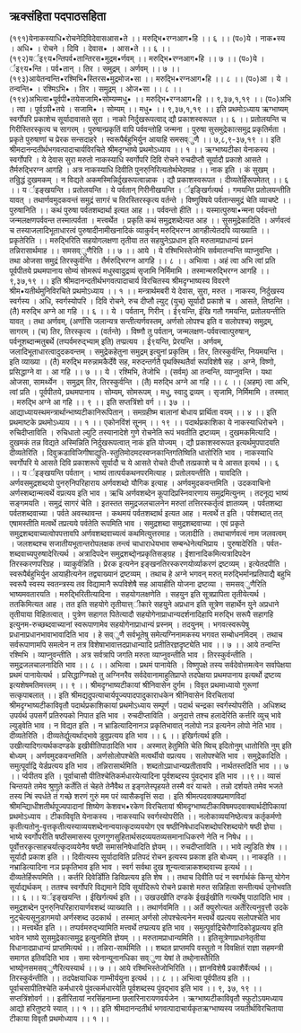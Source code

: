 ## ऋक्संहिता पदपाठसहिता
(१९१)येनाकस्याधि•रोचनेदिविदेवासआस•ते ।। मरुद्भि•रग्नआग•हि ।। ६ ।।
(प०)ये । नाक•स्य । अधि• । रोचने । दिवि । देवास• । आस•ते ।। ६ ।।
(१९२)यर्इ९य•न्तिपर्व•तान्तिरस•मुद्रम•र्णवम् ।। मरुद्भि•रग्नआग•हि ।। ७ ।।
(प०)ये । र्इ९य•न्ति । पर्व•तान् । तिर । समुद्रम् । अर्णवम् ।। ७ ।।
(१९३)आयेतन्वन्ति•रश्मिभि•स्तिरस•मुद्रमोज•सा ।। मरुद्भि•रग्नआग•हि ।। ८ ।।
(प०)आ । ये । तन्वन्ति• । रश्मिऽभि• । तिर । समुद्रम् । ओज•सा ।। ८ ।।
(१९४)अभित्वा•पूर्वपी•तयेसजामि•सोम्यम्मधु• ।। मरुद्भि•रग्नआग•हि ।। ९,३७,१,१९ ।।
(प०)अभि । त्वा । पूर्वऽपी•तये । सजामि• । सोम्यम् ।। मधु• ।। ९,३७,१,१९ ।।
इति प्रथमोऽध्याय
ऋग्भाष्यम्
स्वर्गोपरि प्रकाशेच सूर्यादावासते सुरा ।
नाको निर्दुखरूपत्वाद् द्यौ प्रकाशस्वरूपत ।। ६ ।।
प्रतोलयन्ति च गिरीस्तिरस्कृत्य च सागरम् ।
पुरुषान्प्रकृतिं वापि पर्ववन्तोहि जन्मना ।
पुरुषा सुसमुद्रेकात्समुद्र प्रकृतिर्मता ।
प्रकृते पुरुषाणां च प्रेरक सन्सदाहरे ।
स्वरूपैर्बहुभिर्यु्न आयाहि समसव्ुणै ।। ७,८,९-३७,१९ ।।
इति श्रीमदानन्दतीर्थभगवत्पादाचार्यविरचिते 
श्रीमदृग्भाष्ये प्रथमोऽध्याय ।। १ ।।
ऋग्भाष्यटीका
येनाकस्य । स्वर्गोपरि । ये देवास सुरा मरुतो नाकस्याधि स्वर्गोपरि दिवि रोचने रुचदीप्तौ सूर्यादौ प्रकाशे आसते । तैर्मरुद्भिरग्न आगहि । अत्र नाकस्याधि दिवीति पुनरु्निरित्यतोर्थभेदमाह ।। नाक इति । कं सुखम् । तन्रुिद्धं दुखमकम् । न विद्यते अकमस्मिन्निर्दुखरूपत्वान्नाक । द्यौ प्रकाशस्वरूपत । दीव्यतेर्हिरूपमेतत् ।। ६ ।।
य र्इङ्खयन्ति । प्रतोलयन्ति । ये पर्वतान् गिरीनीखयन्ति । र्इङ्खिर्गत्यर्थ । गमयन्ति प्रतोलयन्तीति यावत् । तथार्णवमुदकवन्तं समुद्रं सागरं च तिरस्तिरस्कृत्य वर्तन्ते । विष्णुविषये पर्वतान्समुद्रं चेति व्याचष्टे ।। पुरुषानिति ।। कथं पुरुषा पर्वतशब्दार्था इत्यत आह ।। पर्ववन्तो हीति ।। यस्मात्पुरुषा•न्मना पर्ववन्तो जन्मलक्षणपर्ववन्त तस्मात्पर्वता । मत्त्वर्थेत । प्रकृति कथं समुद्रशब्देत्यत आह ।। सुसमुद्रेकादिति । अर्णवत्वं च तस्याजलादिभूताधारत्वं पुरुषादीनामीखनादिकं व्याकुर्वन् मरुद्भिरग्न आगहीत्येतदपि व्याख्याति ।। प्रकृतेरिति ।। मरुद्भिरिति सहयोगलक्षणा तृतीया तत सहयु्नेऽप्रधान इति मरुतामप्राधान्यं प्रस्नं तन्निरासार्थमाह ।। समसव्ुणैरिति ।। ७ ।।
आये । ये रश्मिभिस्तेजोभि सर्वमातन्वन्ति व्याप्नुवन्ति । तथा ओजसा समुद्रं तिरस्कुर्वन्ति । तैर्मरुद्भिरग्न आगहि ।। ८ ।।
अभित्वा । अहं त्वा अभि त्वां प्रति पूर्वपीतये प्रथमपानाय सोम्यं सोमरूपं मधुस्वादुद्रव्यं सृजामि निर्मिमामि । तस्मान्मरुद्भिरग्न आगहि ।। ९,३७,१९ ।। 
इति श्रीमदानन्दतीर्थभगवत्पादाचार्य विरचितस्य श्रीमदृग्भाष्यस्य विवरणे श्रीम•यतीर्थमुनिविरचिते प्रथमोऽध्याय ।। १ ।।
मन्त्रार्थमबरी
ये देवास, सुरा, मरुत । नाकस्य, निर्दुखस्य स्वर्गस्य । अधि, स्वर्गस्योपरि । दिवि रोचने, रुच दीप्तौ ल्युट् (युच्) सूर्यादौ प्रकाशे च । आसते, तिष्ठन्ति । (तै) मरुद्भि अग्ने आ गहि ।। ६ ।।
ये । पर्वतान्, गिरीन् । ई९यन्ति, ईखि गतौ गमयन्ति, प्रतोलयन्तीति यावत् । तथा अर्णवम्, (अर्णांसि जलान्यत्र सन्तीत्यर्णवस्तम्, अर्णसो लोपश्च इति व सलोपश्च) समुद्रम्, सागरम् । (च) तिर, तिरस्कृत्य । (वर्तन्ते) । विष्णौ तु पर्वतान्, जन्मलक्षण-पर्ववत्त्वात्पुरुषान्, पर्वनूशब्दान्मतुबर्थे (तप्पर्वमरुद्भ्याम् इति) तप्प्रत्यय । ई९यन्ति, प्रेरयन्ति । अर्णवम्, जलादिभूताधारत्वादुदकवन्तम् । समुद्रेकहेतुना समुद्रम् इत्यु्नां प्रकृतिम् । तिर, तिरस्कुर्वन्ति, नियमयन्ति । इति व्याख्या । (तै) मरुद्भि मरुन्नामकैर्देवै सह, मरुदन्तर्गतै पृथक्स्थितैर्वा रूपविशेषै सह । अग्ने, विष्णो, प्रसिद्धाग्ने वा । आ गहि ।। ७ ।।
ये । रश्मिभि, तेजोभि । (सर्वम्) आ तन्वन्ति, व्याप्नुवन्ति । यथा ओजसा, सामर्थ्येन । समुद्रम् तिर, तिरस्कुर्वन्ति । (तै) मरुद्भि अग्ने आ गहि ।। ८ ।।
(अहम्) त्वा अभि, त्वां प्रति । पूर्वपीतये, प्रथमपानाय । सोम्यम्, सोमरूपम् । मधु, स्वादु द्रव्यम् । सृजामि, निर्मिमामि । तस्मात् । मरुद्भि अग्ने आ गहि ।। ९ ।। इति सप्तत्रिंशो वर्ग ।। ३७ ।। आद्याध्यायस्थमन्त्रार्थान्भाष्यटीकानिरूपितान् । समग्रहीष्म बालानां बोधाय प्रार्थिता वयम् ।। ४ ।। इति प्रथमाष्टके प्रथमोऽध्याय ।। १ ।। एकोनविंशं सू्नम् ।। १९ ।।
पदार्थप्रकाशिका
ये नाकस्याधिरोचने । रुचिदीप्ताविति । रुचिधातो ल्युटि तस्यानादेशे गुणे रोचनेति रूपं भवतीति द्रष्टव्यम् । दुखमकमित्यादि । दुखमकं तन्न विद्यते अस्मिन्निति निर्दुखरूपत्वात् नाकं इति योज्यम् । द्यौ प्रकाशस्वरूपत इत्यर्थमुपपादयति दीव्यतेरिति । दिवुक्रडाविजिगीषाद्युति-स्तुतिमोदमदस्वप्नकान्तिगतिष्विति धातोरिति भाव । नाकस्याधि स्वर्गोपरि ये आसते दिवि प्रकाशरूपे सूर्यादौ च ये आसते रोचते दीप्तौ तत्प्रकाशे च ये आसत इत्यर्थ ।। ६ ।।
य र्इङ्खयन्ति पर्वतान् । भाष्यं तात्पर्यकथनपरमित्याह । प्रतोलयन्तीति । यावदिति । अर्णवसमुद्रशब्दयो पुनरु्निपरिहाराय अर्णवशब्दो यौगिक इत्याह । अर्णवमुदकवन्तमिति । उदकवाचिनो अर्णस्शब्दान्मत्वर्थे वप्रत्यय इति भाव । ऋचि अर्णवशब्देन कूपादिप्रस्निवारणाय समुद्रमित्यु्नम् । तदनूद्य भाष्यं सङ्गमयति । समुद्रं सागरं चेति । इतस्तत समुद्रजलचालनेन मरुतां तत्तिरस्कर्तृत्वं ज्ञातव्यम् । पर्वतशब्दा पर्वतशब्दवाच्या । पर्वते अवस्थावन्त । कथमयं पर्वतशब्दार्थ इत्यत आह । मत्वर्थे त इति । पर्वशब्दात् तत् एषामस्तीति मत्वर्थे तप्रत्यये पर्वतेति रूपमिति भाव । समुद्रशब्दा समुद्रशब्दवाच्या । एवं प्रकृते समुद्रशब्दवाच्यत्वोपपत्तावपि अर्णवशब्दवाच्यत्वं कथमित्युत्तरमाह । जलादीति । तथाचार्णवत्वं नाम जलवत्वम् । जलशब्दश्च सजातीयभूतान्तरोपलक्षक तन्त्वं चाधाराधेयभाव सम्बन्धेनेत्यभिप्राय । पुरुषादेरिति । पर्वत-शब्दवाच्यपुरुषादेरित्यर्थ । अत्रादिपदेन समुद्रशब्दो्नप्रकृतिसङ्ग्रह । ईशानादिकमित्यत्रादिपदेन तिरस्करणपरिग्रह । व्याकुर्वन्निति । प्रेरक इत्यनेन इङ्खनतिरस्करणयोर्व्याकरणं द्रष्टव्यम् । इत्येतदपीति । स्वरूपैर्बहुभिर्यु्न आयाहीत्यनेन तद्व्याख्यानं द्रष्टव्यम् । तथाच हे अग्ने भगवन् मरुत् मरुद्भिर्मानप्रतिपाद्यै बहुभि स्वरूपै स्वस्य स्वतन्त्रस्य तव विद्यामानै रूपविशेषै सह आयाहीति योजना द्रष्टव्या । समसव्ुणैरिति भाष्यमवतारयति । मरुद्भिरितीत्यादिना । सहयोगलक्षणेति । सहयु्न इति सूत्रप्रापिता तृतीयेत्यर्थ । ततकिमित्यत आह । तत इति सहयोगे तृतीयात्त्ीकारे सहयु्ने अप्रधान इति सूत्रेण सहार्थेन यु्ने अप्रधाने तृतीयाया विहितत्वात् । पुत्रेण सहागत पितेत्यादौ सहयोगेनाप्राधान्यदर्शनादिहापि मरुद्भि सरूपै सहागहि इत्यु्नम-रुच्छब्दवाच्यानां स्वरूपाणामेव सहयोगेनाप्राधान्यं प्रस्नम् । तदयु्नम् । भगवत्स्वरूपेषु प्रधानाप्रधानभावाभावादिति भाव । हे सव्ुणै सर्वभूतेषु समेत्यग्निनामकस्य भगवत सम्बोधनमिदम् । तथाच सर्वरूपाणामपि समत्वेन न तत्र विशेषाभावात्तदप्राधान्यादि प्रतीतिरज्ञदृष्ट्येति भाव ।। ७ ।।
आये तन्वन्ति रश्मिभि । व्याप्नुवन्तीति । अत्र सर्वत्रापि जगति मरुता व्याप्नुवन्तीति भाव । तिरस्कुर्वन्तीति । समुद्रजलचालनादिति भाव ।। ८ ।।
अभित्वा । प्रथमं पानायेति । विष्णुपक्षे तस्य सर्वदेवोत्तमत्वेन सर्वापेक्षया प्रथमं पानायेत्यर्थ । प्रसिद्धाग्निपक्षे तु अग्निनरैव सर्वदेवानामाहुतिप्राप्ते तदपेक्षया प्रथमपानाय इत्यर्थो द्रष्टव्य इत्यशेषमतिमत्त्लम् ।। ९ ।।
श्रीमदृग्भाष्यटीकायां श्रीनिवासेन दुर्गम ।
विवृत प्रथमाध्यायो गुरूणां सत्कृपाबलात् ।।
इति श्रीमद्यदुपत्याचार्यपूज्यपादपादुकाराधकेन श्रीनिवासेन विरचितायां
श्रीमदृग्भाष्यटीकाविवृतौ पदार्थप्रकाशिकायां प्रथमोऽध्याय सम्पूर्ण ।
पदार्थ चन्द्रका
स्वर्गस्योपरीति । अधिशब्द उपर्यर्थ उपसर्गे प्रतिरुपको निपात इति भाव । रुचदीप्ताविति । अनुदात्ते तश्च हलादेरिति कर्त्तरि व्युच् भावे ल्युड्वेति भाव । न विद्यत इति । न भ्राडित्यादिनानञ प्रकृतिभावात् नलोपो नञ इत्यनेन लोपो नेति भाव । दीव्यतेरिति । दीव्यतेर्द्युत्यर्थाद्भावे डुवुप्रत्यय इति भाव ।। ६ ।।
इखिर्गत्यर्थ इति । उखीत्यादिगत्यर्थकदण्डके इखीवीतिपाठादिति भाव । अस्मात् हेतुमिति चेति ष्विच् इदितोनुम् धातोरिति नुम् इति बोध्यम् । अर्णवमुदकवन्तमिति । अर्णसोलोपश्चेति मत्वर्थीयो वप्रत्यय । सलोपश्चेति भाव । समुद्रेकादिति । समुत्पूर्वाद्रि येर्डप्रत्यय इति भाव । तन्निरासार्थमिति । शब्दतोऽप्राधान्यप्रतीतावपि । नार्थतस्तदिति भाव ।। ७ ।।
र्प्वपीतय इति । पूर्वाचासौ पीतिश्चेतिकर्मधारयेत्यादिना पूर्वशब्दस्य पुंवद्भाव इति भाव ।।९।। व्यासं चिन्तयते तमेव श्रुणुते कर्तेति तं चेहते तेनैवैथ त इङ्गतेस्पृहयते तस्मै वरं याचते । तन्नो दर्शयते तमेव भजते तस्य न्षिं स्पर्धते तं गच्छे शरणं गुरुं मम परं व्यासैकवृत्तिं सदा । 
इति श्रीमत्पदवाक्यप्रमाणविदां श्रीमन्द्यिाधीशतीर्थपूज्यपादानां शिष्येण केशवभ•रकेण विरचितायां श्रीमदृग्भाष्यटीकाविषमपदवाक्यार्थदीपिकायां प्रथमोऽध्याय ।
टीकाविवृति
येनाकस्य । नाकस्याधि स्वर्गस्योपरीति ।। नलोकाव्ययनिष्ठेत्यत्र कर्तृकर्मणो कृतीत्यतोनु-वृत्तकृतीत्यस्याव्ययशब्देनान्वयात्कृदव्यययोग एव षष्ठीनिषेधादधिशब्दोपरिशब्दयोगे षष्ठी ज्ञेया । भाष्ये स्वर्गोपरीति षष्ठीसमासस्य पूरणगुणसुहितार्थसदव्ययतव्यसमानाधिकरणे नेति न निषेध ।। पूर्वोत्तरकृत्साहचर्यात्कृदव्ययेनैव षष्ठी समासनिषेधादिति ज्ञेयम् ।। रुचदीप्ताविति ।। भावे ल्युडिति शेष ।। सूर्यादौ प्रकाश इति ।। दिवीत्यस्य सूर्यादाविति प्रतिपदं रोचन इत्यस्य प्रकाश इति बोध्यम् ।। नाकइति ।। नभ्राडित्यादिना नञ प्रकृतिभाव इति भाव । स्वर्ग सर्वथा दुख शून्यत्वान्नाकशब्दवाच्य इत्यर्थ ।। दीव्यतेर्हिरूपमिति ।। कर्तरि दिवेर्डिोति डिविप्रत्यय इति शेष ।। तथाच दिवीति पदं न स्वर्गार्थकं किन्तु योगेन सूर्याद्यर्थकम् । ततश्च स्वर्गोपरि विद्यमाने दिवि सूर्यादिरूपे रोचने प्रकाशे मरुत सन्निहिता सन्तीत्यर्थ उ्नोभवति ।। ६ ।।
यर्इङ्खयन्ति । ईखिर्गत्यर्थ इति ।। उखउखीति दण्डके ईखईखीति गत्यर्थेषु पाठादिति भाव । समुद्रशब्देन पुनरु्निपरिहारायार्णवशब्दं व्याख्याति ।। तथार्णवमिति ।। अर्ते क्युरुोत्यत अर्तेरित्यनुवृत्तौ उदके नुट्चेत्यसूनुडागमयो अर्णस्शब्द उदकार्थ । तस्मात् अर्णसो लोपश्चेत्यनेन मत्त्वर्थे वप्रत्यय सलोपश्चेति भाव ।। मत्त्वर्थेत इति ।। तप्पर्वमरुद्भ्यामिति मत्त्वर्थे तप्प्रत्यय इति भाव । समुत्पूर्वाद्रिचेरौणादिकोड्रप्रत्यय इति भावेन भाष्ये सुसमुद्रेकात्समुद्र इत्यु्नमिति ज्ञेयम् ।। मरुतामप्राधान्यमिति ।। इतिसूत्रेणाप्रधानेतृतीया विधानादप्राधान्यं प्राप्तमित्यर्थ ।। तन्निरा-सार्थमिति ।। शब्दत प्राप्तमपि वस्तुतो न विवक्षितं राज्ञा सहमन्त्री समागत इतिवदिति भाव । समा स्वेनान्यूनानधिका सव्ुणा येषां ते तथो्नास्तैरिति भाष्यो्नसमसव्ुणैरित्यस्यार्थ ।। ७ ।।
आये रश्मिभिस्तेजोभिरिति ।। ज्ञानविशेषै प्रकाशैर्वेत्यर्थ ।। तिरस्कुर्वन्तीति ।। तदपेक्षयाधिक गाम्भीर्ययु्ना इत्यर्थ ।। ८ ।।
अभित्वा पूर्वपीतय इति ।। पूर्वाचसापीतिश्चेति कर्मधारये पुंवत्कर्मधारयेति पूर्वशब्दस्य पुंवद्भाव इति भाव ।। ९, ३७, १९ ।। सप्तत्रिंशोवर्ग ।। 
इतीरितायां नरसिंहनाम्ना छलारिनारायणवर्यजेन ।
ऋग्भाष्यटीकाविवृतौ स्फुटोऽयमध्याय आद्यो हरितुष्टये स्यात् ।। १ ।। 
इति श्रीमदानन्दतीर्थ भगवत्पादाचार्यकृतऋग्भाष्यस्य जयतीर्थविरचिताया
टीकाया विवृतौ प्रथमोध्याय ।। १ ।।

 